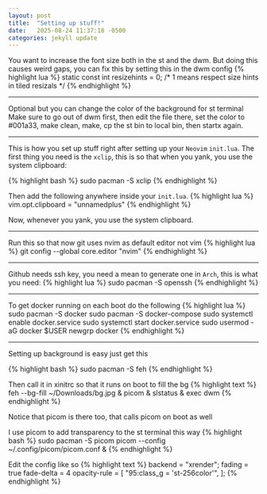 ```yaml
---
layout: post
title:  "Setting up stuff!"
date:   2025-08-24 11:37:18 -0500
categories: jekyll update
---
```


You want to increase the font size both in the st and the dwm. But doing this causes weird gaps, you can fix this by setting this in the dwm config
{% highlight lua %}
static const int resizehints = 0;    /* 1 means respect size hints in tiled resizals */
{% endhighlight %}

---

Optional but you can change the color of the background for st terminal
Make sure to go out of dwm first, then edit the file there,
set the color to #001a33, make clean, make, cp the st bin to local bin, then startx again.

---

This is how you set up stuff right after setting up your `Neovim` `init.lua`. The first thing you need is the `xclip`, this is so that when you yank, you use the system clipboard:

{% highlight bash %}
sudo pacman -S xclip
{% endhighlight %}

Then add the following anywhere inside your `init.lua`.
{% highlight lua %}
vim.opt.clipboard = "unnamedplus"
{% endhighlight %}

Now, whenever you yank, you use the system clipboard.

---

Run this so that now git uses nvim as default editor not vim
{% highlight lua %}
git config --global core.editor "nvim"
{% endhighlight %}


---

Github needs ssh key, you need a mean to generate one in `Arch`, this is what you need:
{% highlight lua %}
sudo pacman -S openssh
{% endhighlight %}

---

To get docker running on each boot do the following
{% highlight lua %}
sudo pacman -S docker
sudo pacman -S docker-compose
sudo systemctl enable docker.service
sudo systemctl start docker.service
sudo usermod -aG docker $USER
newgrp docker
{% endhighlight %}

---

Setting up background is easy just get this

{% highlight bash %}
sudo pacman -S feh
{% endhighlight %}

Then call it in xinitrc so that it runs on boot to fill the bg
{% highlight text %}
feh --bg-fill ~/Downloads/bg.jpg &
picom &
slstatus &
exec dwm
{% endhighlight %}

Notice that picom is there too, that calls picom on boot as well

I use picom to add transparency to the st terminal this way
{% highlight bash %}
sudo pacman -S picom
picom --config ~/.config/picom/picom.conf &
{% endhighlight %}

Edit the config like so
{% highlight text %}
backend = "xrender";
fading = true
fade-delta = 4
opacity-rule = [
  "95:class_g = 'st-256color'",
];
{% endhighlight %}

